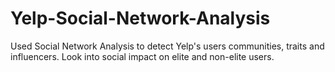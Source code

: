 # Yelp-Social-Network-Analysis
Used Social Network Analysis to detect Yelp's users communities, traits and influencers. Look into social impact on elite and non-elite users.
